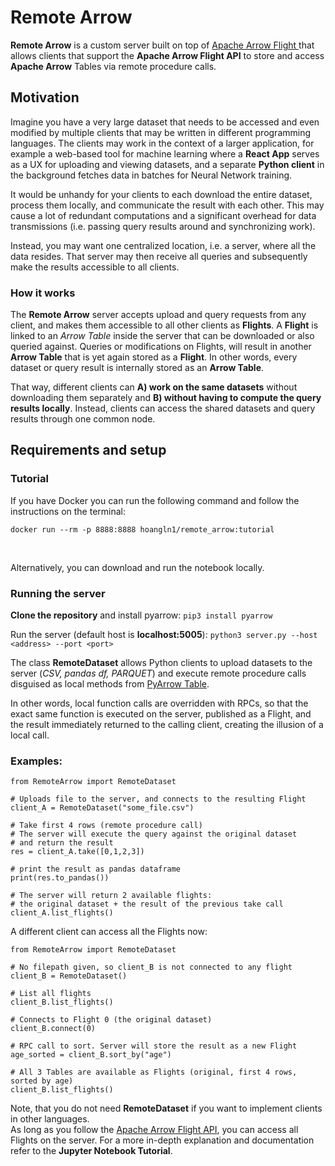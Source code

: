 # Remote Arrow
**Remote Arrow** is a custom server built on top of [Apache Arrow Flight ](https://arrow.apache.org/blog/2019/10/13/introducing-arrow-flight/ "Apache Arrow Flight ") that allows clients that support the **Apache Arrow Flight API** to store and access **Apache Arrow** Tables via remote procedure calls.

## Motivation

Imagine you have a very large dataset that needs to be accessed and even modified by multiple clients that may be written in different programming languages. The clients may work in the context of a larger application, for example a web-based tool for machine learning where a **React App** serves as a UX for uploading and viewing datasets, and a separate **Python client** in the background fetches data in batches for Neural Network training.

It would be unhandy for your clients to each download the entire dataset, process them locally, and communicate the result with each other. This may cause a lot of redundant computations and a significant overhead for data transmissions (i.e. passing query results around and synchronizing work).

Instead, you may want one centralized location, i.e. a server, where all the data resides. That server may then receive all queries and subsequently make the results accessible to all clients.

### How it works

The **Remote Arrow** server accepts upload and query requests from any client, and makes them accessible to all other clients as **Flights**. A **Flight** is linked to an *Arrow Table* inside the server that can be downloaded or also queried against. Queries or modifications on Flights, will result in another **Arrow Table** that is yet again stored as a **Flight**. In other words, every dataset or query result is internally stored as an **Arrow Table**.

That way, different clients can **A) work on the same datasets** without downloading them separately and **B) without having to compute the query results locally**. Instead, clients can access the shared datasets and query results through one common node.



## Requirements and setup
### Tutorial

If you have Docker you can run the following command and follow the instructions on the terminal:
```
docker run --rm -p 8888:8888 hoangln1/remote_arrow:tutorial
```
<br>

Alternatively, you can download and run the notebook locally. <br>


### Running the server

**Clone the repository** and install pyarrow:
```pip3 install pyarrow```

Run the server (default host is **localhost:5005**):
```python3 server.py --host <address> --port <port>```


The class **RemoteDataset** allows Python clients to upload datasets to the server (*CSV, pandas df, PARQUET*) and execute remote procedure calls disguised as local methods from [PyArrow Table](https://arrow.apache.org/docs/python/generated/pyarrow.Table.html "PyArrow Table"). 

In other words, local function calls are overridden with RPCs, so that the exact same function is executed on the server, published as a Flight, and the result immediately returned to the calling client, creating the illusion of a local call.

### Examples:

```
from RemoteArrow import RemoteDataset

# Uploads file to the server, and connects to the resulting Flight
client_A = RemoteDataset("some_file.csv")

# Take first 4 rows (remote procedure call)
# The server will execute the query against the original dataset
# and return the result
res = client_A.take([0,1,2,3])

# print the result as pandas dataframe
print(res.to_pandas())

# The server will return 2 available flights:
# the original dataset + the result of the previous take call
client_A.list_flights()
```


A different client can access all the Flights now:

```
from RemoteArrow import RemoteDataset

# No filepath given, so client_B is not connected to any flight
client_B = RemoteDataset()

# List all flights
client_B.list_flights()

# Connects to Flight 0 (the original dataset)
client_B.connect(0)

# RPC call to sort. Server will store the result as a new Flight
age_sorted = client_B.sort_by("age")

# All 3 Tables are available as Flights (original, first 4 rows, sorted by age)
client_B.list_flights()

```



Note, that you do not need **RemoteDataset** if you want to implement clients in other languages.<br>
As long as you follow the [Apache Arrow Flight API](https://arrow.apache.org/docs/format/Flight.html "Apache Arrow Flight API"), you can access all Flights on the server.
For a more in-depth explanation and documentation refer to the **Jupyter Notebook Tutorial**.



